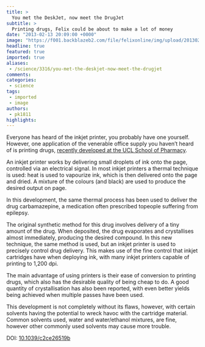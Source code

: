 ```yaml
---
title: >
  You met the DeskJet, now meet the DrugJet
subtitle: >
  Printing drugs, Felix could be about to make a lot of money
date: "2013-02-13 20:09:00 +0000"
image: "https://f001.backblazeb2.com/file/felixonline/img/upload/201302132018-tna08-smartcolor-inkjet-printer-ft-1560-.jpg"
headline: true
featured: true
imported: true
aliases:
 - /science/3316/you-met-the-deskjet-now-meet-the-drugjet
comments:
categories:
 - science
tags:
 - imported
 - image
authors:
 - pk1811
highlights:
---
```


Everyone has heard of the inkjet printer, you probably have one yourself. However, one application of the venerable office supply you haven’t heard of is printing drugs, [recently developed at the UCL School of Pharmacy](http://pubs.rsc.org/en/Content/ArticleLanding/2013/CE/c2ce26519b).

An inkjet printer works by delivering small droplets of ink onto the page, controlled via an electrical signal. In most inkjet printers a thermal technique is used: heat is used to vapourize ink, which is then delivered onto the page and dried. A mixture of the colours (and black) are used to produce the desired output on page.

In this development, the same thermal process has been used to deliver the drug carbamazepine, a medication often prescribed topeople suffering from epilepsy.

The original synthetic method for this drug involves delivery of a tiny amount of the drug. When deposited, the drug evaporates and crystallises almost immediately, producing the desired compound.
 In this new technique, the same method is used, but an inkjet printer is used to precisely control drug delivery. This makes use of the fine control that inkjet cartridges have when deploying ink, with many inkjet printers capable of printing to 1,200 dpi.

The main advantage of using printers is their ease of conversion to printing drugs, which also has the desirable quality of being cheap to do. A good quantity of crystallisation has also been reported, with even better yields being achieved when multiple passes have been used.

This development is not completely without its flaws, however, with certain solvents having the potential to wreck havoc with the cartridge material. Common solvents used, water and water/ethanol mixtures, are fine, however other commonly used solvents may cause more trouble.

DOI: [10.1039/c2ce26519b](http://pubs.rsc.org/en/Content/ArticleLanding/2013/CE/c2ce26519b)
